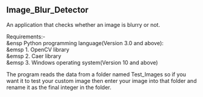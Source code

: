 ## Image_Blur_Detector
An application that checks whether an image is blurry or not. <br>

Requirements:- <br>
&ensp Python programming language(Version 3.0 and above):<br>
     &emsp 1. OpenCV library<br>
     &emsp 2. Caer library<br>
     &emsp 3. Windows operating system(Version 10 and above)<br>

The program reads the data from a folder named Test_Images so if you want it to test your custom image then enter your image into that folder and rename it as the final integer in the folder.
